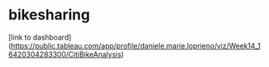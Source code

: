 # bikesharing

[link to dashboard] (https://public.tableau.com/app/profile/daniele.marie.loprieno/viz/Week14_16420304283300/CitiBikeAnalysis)
